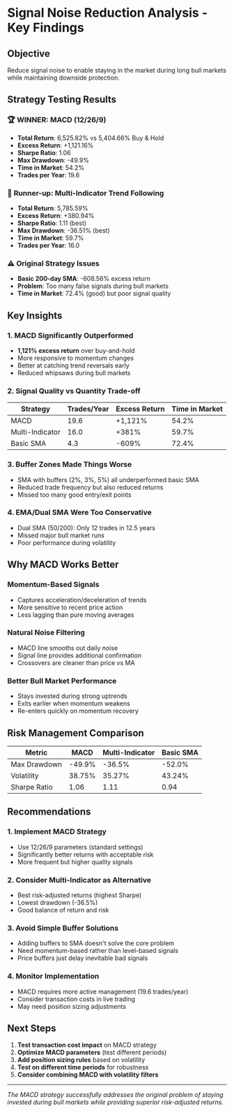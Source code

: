 # Signal Noise Reduction Analysis - Key Findings

## Objective

Reduce signal noise to enable staying in the market during long bull markets while maintaining downside protection.

## Strategy Testing Results

### 🏆 **WINNER: MACD (12/26/9)**

- **Total Return**: 6,525.82% vs 5,404.66% Buy & Hold
- **Excess Return**: +1,121.16%
- **Sharpe Ratio**: 1.06
- **Max Drawdown**: -49.9%
- **Time in Market**: 54.2%
- **Trades per Year**: 19.6

### 🥈 **Runner-up: Multi-Indicator Trend Following**

- **Total Return**: 5,785.59%
- **Excess Return**: +380.94%
- **Sharpe Ratio**: 1.11 (best)
- **Max Drawdown**: -36.51% (best)
- **Time in Market**: 59.7%
- **Trades per Year**: 16.0

### ⚠️ **Original Strategy Issues**

- **Basic 200-day SMA**: -608.56% excess return
- **Problem**: Too many false signals during bull markets
- **Time in Market**: 72.4% (good) but poor signal quality

## Key Insights

### 1. **MACD Significantly Outperformed**

- **1,121% excess return** over buy-and-hold
- More responsive to momentum changes
- Better at catching trend reversals early
- Reduced whipsaws during bull markets

### 2. **Signal Quality vs Quantity Trade-off**

| Strategy | Trades/Year | Excess Return | Time in Market |
|----------|-------------|---------------|----------------|
| MACD | 19.6 | +1,121% | 54.2% |
| Multi-Indicator | 16.0 | +381% | 59.7% |
| Basic SMA | 4.3 | -609% | 72.4% |

### 3. **Buffer Zones Made Things Worse**

- SMA with buffers (2%, 3%, 5%) all underperformed basic SMA
- Reduced trade frequency but also reduced returns
- Missed too many good entry/exit points

### 4. **EMA/Dual SMA Were Too Conservative**

- Dual SMA (50/200): Only 12 trades in 12.5 years
- Missed major bull market runs
- Poor performance during volatility

## Why MACD Works Better

### **Momentum-Based Signals**

- Captures acceleration/deceleration of trends
- More sensitive to recent price action
- Less lagging than pure moving averages

### **Natural Noise Filtering**

- MACD line smooths out daily noise
- Signal line provides additional confirmation
- Crossovers are cleaner than price vs MA

### **Better Bull Market Performance**

- Stays invested during strong uptrends
- Exits earlier when momentum weakens
- Re-enters quickly on momentum recovery

## Risk Management Comparison

| Metric | MACD | Multi-Indicator | Basic SMA |
|--------|------|-----------------|-----------|
| Max Drawdown | -49.9% | -36.5% | -52.0% |
| Volatility | 38.75% | 35.27% | 43.24% |
| Sharpe Ratio | 1.06 | 1.11 | 0.94 |

## Recommendations

### 1. **Implement MACD Strategy**

- Use 12/26/9 parameters (standard settings)
- Significantly better returns with acceptable risk
- More frequent but higher quality signals

### 2. **Consider Multi-Indicator as Alternative**

- Best risk-adjusted returns (highest Sharpe)
- Lowest drawdown (-36.5%)
- Good balance of return and risk

### 3. **Avoid Simple Buffer Solutions**

- Adding buffers to SMA doesn't solve the core problem
- Need momentum-based rather than level-based signals
- Price buffers just delay inevitable bad signals

### 4. **Monitor Implementation**

- MACD requires more active management (19.6 trades/year)
- Consider transaction costs in live trading
- May need position sizing adjustments

## Next Steps

1. **Test transaction cost impact** on MACD strategy
2. **Optimize MACD parameters** (test different periods)
3. **Add position sizing rules** based on volatility
4. **Test on different time periods** for robustness
5. **Consider combining MACD with volatility filters**

---

*The MACD strategy successfully addresses the original problem of staying invested during bull markets while providing superior risk-adjusted returns.*
